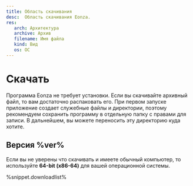 ```yaml
---
title: Область скачивания
desc:  Область скачивания Eonza.
res:
   arch: Архитектура
   archive: Архив
   filename: Имя файла
   kind: Вид
   os: ОС
---
```

# Скачать

Программа Eonza не требует установки. Если вы скачивайте архивный файл, то вам достаточно распаковать его. При первом запуске приложение создает служебные файлы и директории, поэтому рекомендуем сохранить программу в отдельную папку с правами для записи. В дальнейшем, вы можете переносить эту директорию куда хотите.

## Версия %ver%

Если вы не уверены что скачивать и имеете обычный компьютер, то используйте **64-bit (x86-64)** для вашей операционной системы.

%snippet.downloadlist%
